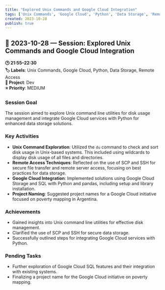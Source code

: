 ```yaml
---
title: "Explored Unix Commands and Google Cloud Integration"
tags: ['Unix Commands', 'Google Cloud', 'Python', 'Data Storage', 'Remote Access']
created: 2023-10-28
publish: true
---
```


## 📅 2023-10-28 — Session: Explored Unix Commands and Google Cloud Integration

**🕒 21:55–22:30**  
**🏷️ Labels**: Unix Commands, Google Cloud, Python, Data Storage, Remote Access  
**📂 Project**: Dev  
**⭐ Priority**: MEDIUM  


### Session Goal
The session aimed to explore Unix command line utilities for disk usage management and integrate Google Cloud services with Python for enhanced data storage solutions.

### Key Activities
- **Unix Command Exploration**: Utilized the `du` command to check and sort disk usage in Unix-based systems. This included using wildcards to display disk usage of all files and directories.
- **Remote Access Techniques**: Reflected on the use of SCP and SSH for secure file transfer and remote server access, focusing on best practices for data storage.
- **Google Cloud Integration**: Implemented solutions using Google Cloud Storage and SQL with Python and pandas, including setup and library installation.
- **Project Naming**: Suggested project names for a Google Cloud initiative focused on poverty mapping in Argentina.

### Achievements
- Gained insights into Unix command line utilities for effective disk management.
- Clarified the use of SCP and SSH for secure data storage.
- Successfully outlined steps for integrating Google Cloud services with Python.

### Pending Tasks
- Further exploration of Google Cloud SQL features and their integration with existing systems.
- Finalizing a project name for the Google Cloud initiative on poverty mapping.
